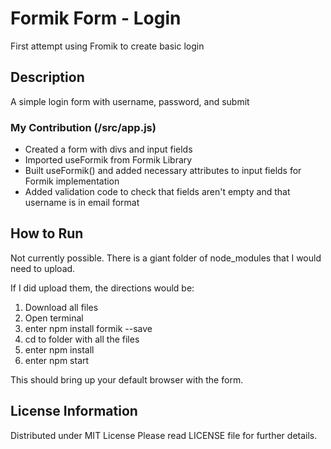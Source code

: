 # Formik Form - Login
First attempt using Fromik to create basic login

## Description
A simple login form with username, password, and submit

### My Contribution (/src/app.js)
- Created a form with divs and input fields
- Imported useFormik from Formik Library
- Built useFormik() and added necessary attributes to input fields for Formik implementation
- Added validation code to check that fields aren't empty and that username is in email format

## How to Run
Not currently possible. There is a giant folder of node_modules that I would need to upload.

If I did upload them, the directions would be:
1. Download all files
2. Open terminal
3. enter npm install formik --save
4. cd to folder with all the files
5. enter npm install
6. enter npm start

This should bring up your default browser with the form.

## License Information
Distributed under MIT License
Please read LICENSE file for further details.
